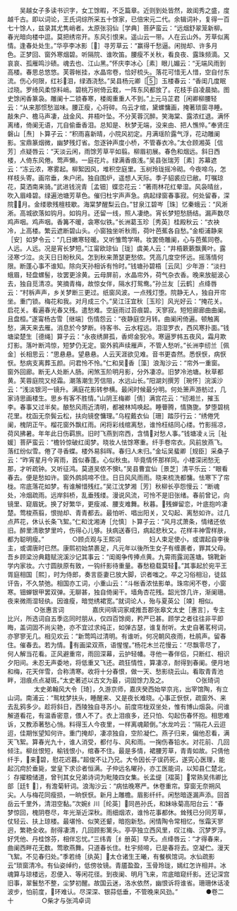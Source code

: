 <!-- { "loadSidebar": true } -->
　　吴越女子多读书识字，女工馀暇，不乏篇章。近则到处皆然，故闺秀之盛，度越千古。即以词论，王氏词综所采五十馀家，已倍宋元二代。余辑词补，复得一百七十馀人，兹录其尤隽峭者。太原张羽仙［学典］菩萨蛮云：“远烟舒翠笼新柳。春光暗向楼中逗。莫把绣帘开。东风引恨来。遥山云一带。人在云山外。芳草似离情。逢春处处生。”华亭李冰影［］寻芳草云：“赢得千愁逼。闲抛却、许多月色。正梦回、窗外寒烟碧。听隔院、谁吹笛。腰瘦不关秋，看良夜、露珠频滴。又哀哀、孤雁鸣沙碛。魂去也、江山黑。”怀庆李冰心［素］眼儿媚云：“无端风雨到高楼。春思总悠悠。芙蓉帐挂，水晶帘卷，恰好梳头。落花可惜无人惜，空自付东流。伤心何限，红衫泪，绿酒浇愁。”吴县杨元卿［］玉楼春云：“香闺几度眠过晓。罗绮风柔惊料峭。碧桃万树倚云栽，一阵东风都放了。花枝手自凌晨拗。图史馀闲香篆袅。雕阑十二锁春寒，楼阁重重人不到。”上元马芷君［闲卿柳腰轻云：“从来那惯愁滋味。腰正瘦，心将碎。乌云才绾，黛螺慵画，掩著琐窗寻睡。敲朱户、檐马声凄，战金风、井梧叶坠。不分芙蓉沉醉。笑海棠、露浓红退。满怀离绪，倚阑无语，兀自偷垂香泪。总知是、秋梦无端，没来由、把人憔悴。”奉贤庄磐山［焘］卜算子云：“积雨喜新晴，小院风初定。月满瑶阶露气浮，花动雕阑影。宝鼎篆烟微，幽梦残灯省。忽逐钟声度小桥，不管春衣冷。”太仓顾湘英［信芳］点疑唇云：“天淡云闲，雨馀芳草平如翦。柳眉初展。春色和烟远。斜日西楼，人倚东风倦。莺声懒。一庭花片。绿满香痕浅。”吴县张瑞芳［素］苏幕遮云：“冻云浓，寒雾起。柳絮因风，堆积空庭里。玉树玲珑摇冷砌。今夜啼乌，怎样枝头寄。画帘垂，朱户闭。独自围炉，遥想人天际。季子貂裘应已敝。叮嘱琼花，莫洒南来骑。”武进钱浣青［孟钿］蝶恋花云：“著雨林花红晕湿。风袅晴丝，吹入眉峰碧。绿遍池塘芳草色。催归杜宇声声急。病起绿窗春事寂。何处留春，深院月。金缕歌残檀枝歇。海棠梦醒梨云白。”甘泉江碧岑［珠］忆秦蛾云：“风淅淅。高城欲落如钩月。如钩月。还留一线，照人凄绝。宵长梦短愁肠结。漏声数尽鸡声咽。鸡声咽。香篝不暖，衾寒似铁。”长洲葛玉珍［秀英］桂殿秋云：“衣袂冷，上高楼。繁云遮断碧山头。小窗独坐听秋雨，荷叶芭蕉各自愁。”金柜浦静来［安］如梦令云：“几日嫩寒轻暖。又听雏莺学啭。妆罢倚雕阑，心与芭蕉同卷。人远。人远。况是宵长梦短。”江甯欧琼仙［珑］虞美人云：“井梧簌簌飘黄叶。露泾寒づ泣。炎天日日盼秋风。怎到秋来萧瑟更愁侬。凭高几度空怀远。摇落情何限。断蓬心事不谁知。除向天孙相诉有怜时。”钱塘孙碧梧［云凤］少年游：“淡扫蛾眉，轻盘螺髻，妆罢更涂黄。云母屏前，水晶帘外，荷气杂衣香。晚来放艇波心去，独自觅清凉。笑摘青梅，故惊女伴，隔水打鸳鸯。”孙兰友［云鹤］点绛唇云：“村柝声声，乡关梦断三更过。纸窗风波。一点残灯堕。院静无人，独自开帘坐。重门锁。梅花和我。对月成三个。”吴江汪宜秋［玉珍］风光好云：“掩花关。启花关。看遍春光春又残。遣愁难。空庭雨过苔痕碧。天寥寂。短短廊廊曲曲阑。且盘桓。”遂甯杨古雪［继端］伤情怨云：“夜静庭空月转。曲阑闲倚遍。顿触离愁，满天来去雁。消息於今梦断。待客书、云水程远。泪湿罗衣，西风寒扑面。”钱塘梁楚生［德绳］算子云：“永夜绣屏孤，香烬金猊冷。寒逼罗帏五夜风，霜月欺灯影。落叶断鸿惊，短梦仍无定。窗外鸦声续雁声，不管人愁听。”长洲李纫兰［佩金］长相思云：“思悬悬。望悬悬。人云天涯欲见难。音书更杳然。悉恹恹，病恹恹。愁病支离葬玉颜。问君怜不怜。”仁和吴香［藻］浪淘沙云：“帘外一重窗。窗外回廊。断无人处断人肠。闲煞玉阶明月影，分外凄凉。旧梦冷池塘。秋草都黄。芙蓉庭院又经霜。潮落潮生芳信阻，水远山长。”阳湖刘撰芳［琬怀］浣溪沙云：“浅淡银河一镜升。满庭花影转参横。最闲时候最分明。何处箫声游舫过，几家诗思画楼生。思乡有客不胜情。”山阴王梅卿［倩］满宫花云：“纫湘兰，摧玉李。春事又过半矣。酿愁风雨近清明，都被林鸠唤起。睡瞢腾，情旖旎。梦堕碧桃花里。枕函无奈鬓云松，扶向镜奁慵理。”乌程戴衣仙［珊］踏莎行云：“绣倦凭阑，槐阴正午。榴花窗外飘红雨。闲将彩线绾离愁，谁怜枉结同心缕。竹影摇凉，荷风拂暑。年年此日伤羁旅。旧时飞燕到帘西，含情对愁人事。”钱塘凌ぇ沅［祉媛］菩萨蛮云：“檐铃惊破红闺梦。晓妆人怯馀寒重。纤手卷帘衣。风前放燕飞。落红纷似雪。倦了寻香蝶。楼外易斜晖。春归人未归。”金坛吴蜚卿［规臣］采桑子云：“昨宵星月今宵雨，首似春蓬。心似秋虫。毕竟情怀那样同。小楼深闭愁无那，才听疏钟。又听征鸿。莫道吴侬不懊。”吴县曹宜仙［景芝］清平乐云：“眼看春去。便是愁如许。窗外鹧鸪啼不住。日日风风雨雨。晓来梳洗都慵。怯寒下了帘栊。帘底落花如梦。有谁解惜残红。”吴江沈梦湘［芳］秋柳长亭怨慢云：“断魂处，冷烟疏雨。远岸斜桥，乱垂残缕。漫说风流，可怜不是旧张绪。春前曾记，向镜里、窥眉妩。换了好繁华，更瘦减、腰支难舞。秋暮。残蝉留恋，叶底抱吟凄楚。莺梭燕翦，恨抛却、青青都去。最怕听、唱出阳关，又勾起、离愁如许。过几点芦花，休认长条飞絮。”仁和沈湘涛［允慎］卜算子云：“风月忒萧条，情绪还依旧。醉里清歌梦里吟，伤得心儿够。扶病送春归，病起悲秋又。花样丰神雪样肤，都为聪明瘦。”
　　
　　○顾贞观与王熙词
　　
　　妇人束足使小，或谓起自李後主，或谓唐时已然。康熙初始禁裹足，凡元年以後所生女子有缠裹者，罪其父母。吾乡顾梁汾典籍赋浣溪沙记其事云：“闺阁争传捧点黄。九霄雨露润莲塘。锦靴新学内家妆。六寸圆肤原有致，一钩纤影待重量。春愁稳载莫轻。”其事起於宛平王胥庭相国［熙］，时为侍郎，奏言臣妻已放大脚，识者嗤之。卒之习俗相沿，徒兹讦告，不久禁弛。相国亦工词，小重山云：“斗帐香浓怯影单。珠帘闲不卷，小窗寒。钿蝉银甲罢双弹。无聊甚，独自倚阑干。墙角杏花残。韶光馀几许，渐阑珊。夜来微雨湿轻纨。因谁瘦，暗觉绣裙宽。”就词论人，殆与夏英公［竦］相似。
　　
　　○张惠言词
　　
　　嘉庆间填词家咸推吾郡张皋文太史［惠言］，专主比兴，所选词自五季迄同时朋从，仅四百馀阕，矜严已甚。顾学之者往往非平即晦，盖词固不尚尖艳，亦不宜过求纯正，如弹古瑟，谁复耐听。太史自著茗柯词，亦寥寥无几。相见欢云：“新莺鸣过清明。有谁听。何况朝风夜雨，杜鹃声。留春住。催春去。若为情。有画梁双燕，语惺惺。”杨花木兰花慢云：“尽飘零尽了，何人解当花看。正风避重帘，雨回深幕，云护轻幡。寻他一春伴侣，只断红、相识夕阳间。未忍无声委地，将低重又飞还。疏狂情性，算凄凉，耐得到春阑。便月地和梅，花天伴雪，合称清寒。收将十分春恨，做一天、愁影绕云山。看取青青池畔，泪痕点点凝斑。”太史著述以古文为最，词固馀力及之。
　　
　　○张琦词
　　
　　太史弟翰风大令［琦］，久游京师，嘉庆癸西始举京兆，出宰馆陶，有立山词。南浦云：“鸳枕梦扶头，睡醒来、又是夜长难晓。心事正恹恹，疏窗外、来去乱鸦多少。趁将斜日，西陵独自寻苏小。前度帘栊双坐处，惟有博山烟袅。问谁解道看花，有温香密意，偎人不了。衣上泪痕多，还只怕、勾起伤春怀抱。相思难诉，又教添著愁心悄。料得玉人今夜里，一样离魂颠倒。”水龙吟云：“隔花人云迢迢，佳期怅望知何许。重门掩却，凄凉独自，空阶凝伫。燕子归来，偏他忍看，满天飞絮。算春光九十，谁人消受，都付与、风和雨。一掬伤春铅水。对花前、几回倾注。柳丝恨短，榆钱恨小，绾春不住。最是多情，裙腰芳草，青青如故。只倩他纤手，来碧，慰花迟暮。”超俊不让乃兄。大令因长子误药死，遂究心医理，能起沉疴於垂毙，堂皇下求诊者恒满。子仲远名曜孙，亦工医能词，以知县仁楚北，氵存擢粮储道，曾刊其女兄弟诗词为毗陵四女集。长孟缇［褶英］常熟吴伟卿比部［廷钅］，有澹菊轩词。浪淘沙云：“病怯晚寒严。休卷重帘。穿窗无奈朔风尖。人与梅花同瘦损，一晌恹恹。新月上雕檐。眉影纤纤。闲愁暗逐漏声添。回首岳云千里外，清泪空黏。”次婉纟川［纶英］同邑孙氏，和妹咏菊高阳台云：“春梦惊回，槐阴卷尽，年光渐近深秋。雨细烟浓，谁怜花事都休。耸残已分同芳草，仗轻云、扶上琼楼。最堪怜、似笑还颦，暗抱新愁。闲情陶令常相忆，怅霜天寥迥，繁艳全收。耐得凄清，几回顾影篱头。亭亭独立西风里，叹江梅、沉梦罗浮。好凭他、丹桂馀芬，相伴忘忧。”三纬青［纟册英］早夭。点绛唇云：“才得春来，曲阑西畔花无数。莺歌燕舞。只道春长住。杜宇频啼，已是春将去。空凝伫。漫天飞絮。不见春归处。”季若绮［纨英］太仓诸生王曦，有餐枫馆词。水仙疏影云“琐窗清冷。有仙姿绰约，低傍妆镜。青靥盈盈，玉骨玲珑，嫣红怎许相并。冰魂算与琼楼远，忍便入、等闲花径。到夜阑、明月飞来，帘底暗窥纤影。还记深宫旧事，翠鬟愁不整，尘梦初醒。故国云迷，洛水依然，幽恨诉将谁省。珊珊休话凌波步，怕前度，环难认。尽深深、银蒜低垂，不管晚来风劲。”
　　
　　●卷二十
　　
　　○柴才与张鸿卓词
　　
